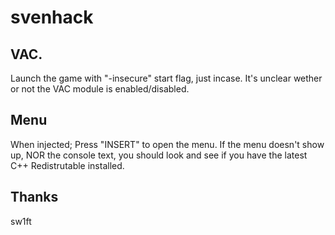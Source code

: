 
# svenhack

## VAC.
Launch the game with "-insecure" start flag, just incase.
It's unclear wether or not the VAC module is enabled/disabled.

## Menu
When injected; Press "INSERT" to open the menu.
If the menu doesn't show up, NOR the console text, you should look and see if you have the latest
C++ Redistrutable installed.

## Thanks
sw1ft

